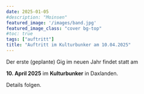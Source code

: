```yaml
---
date: 2025-01-05
#description: "Moinsen"
featured_image: '/images/band.jpg'
featured_image_class: "cover bg-top"
#toc: true
tags: ["auftritt"]
title: "Auftritt im Kulturbunker am 10.04.2025"
---
```


Der erste (geplante) Gig im neuen Jahr findet statt am

**10. April 2025** im **Kulturbunker** in Daxlanden.

Details folgen.
